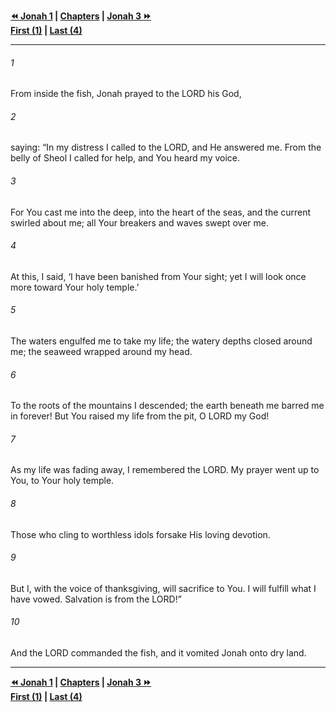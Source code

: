   
**[⏪ Jonah 1](./Jonah%201.md) | [Chapters](./_index.md) | [Jonah 3 ⏩](./Jonah%203.md)**  
**[First (1)](./Jonah%201.md) | [Last (4)](./Jonah%204.md)**  
  
---  
  
###### 1  
From inside the fish, Jonah prayed to the LORD his God,  
  
###### 2  
saying: “In my distress I called to the LORD, and He answered me. From the belly of Sheol I called for help, and You heard my voice.  
  
###### 3  
For You cast me into the deep, into the heart of the seas, and the current swirled about me; all Your breakers and waves swept over me.  
  
###### 4  
At this, I said, ‘I have been banished from Your sight; yet I will look once more toward Your holy temple.’  
  
###### 5  
The waters engulfed me to take my life; the watery depths closed around me; the seaweed wrapped around my head.  
  
###### 6  
To the roots of the mountains I descended; the earth beneath me barred me in forever! But You raised my life from the pit, O LORD my God!  
  
###### 7  
As my life was fading away, I remembered the LORD. My prayer went up to You, to Your holy temple.  
  
###### 8  
Those who cling to worthless idols forsake His loving devotion.  
  
###### 9  
But I, with the voice of thanksgiving, will sacrifice to You. I will fulfill what I have vowed. Salvation is from the LORD!”  
  
###### 10  
And the LORD commanded the fish, and it vomited Jonah onto dry land.  
  
  
---  
  
**[⏪ Jonah 1](./Jonah%201.md) | [Chapters](./_index.md) | [Jonah 3 ⏩](./Jonah%203.md)**  
**[First (1)](./Jonah%201.md) | [Last (4)](./Jonah%204.md)**  
  
